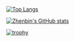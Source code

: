 [![Top Langs](https://github-readme-stats.vercel.app/api/top-langs/?username=zhenbin-z&theme=tokyonight)](https://github.com/anuraghazra/github-readme-stats)

[![Zhenbin's GitHub stats](https://github-readme-stats.vercel.app/api?username=zhenbin-z&show_icons=true&theme=tokyonight&count_private=true)](https://github.com/anuraghazra/github-readme-stats)

[![trophy](https://github-profile-trophy.vercel.app/?username=zhenbin-z)](https://github.com/ryo-ma/github-profile-trophy)
